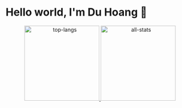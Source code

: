 <div>
<h1>Hello world, I'm Du Hoang 👋</h1>
<a href="https://github.com/duhoang00">
<div align="center">
<img height=200 alt="top-langs" src="https://github-readme-stats-duhoang.vercel.app/api/top-langs/?username=duhoang00&layout=compact&langs_count=8&hide_border=1&theme=radical" />
<img height=200 alt="all-stats" src="https://github-readme-stats-duhoang.vercel.app/api?username=duhoang00&count_private=true&include_all_commits=true&show_icons=true&theme=radical&hide_border=true&card_width=450" />
</div>
<a>
<div>
